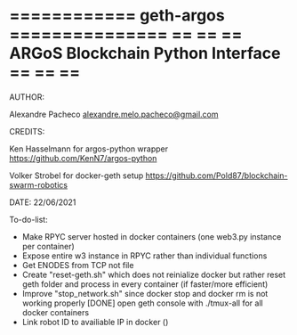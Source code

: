 ============ geth-argos ===============
==                                   ==
== ARGoS Blockchain Python Interface ==
==                                   ==
=======================================

AUTHOR: 

Alexandre Pacheco  <alexandre.melo.pacheco@gmail.com>

CREDITS:

Ken Hasselmann for argos-python wrapper <https://github.com/KenN7/argos-python>

Volker Strobel for docker-geth setup <https://github.com/Pold87/blockchain-swarm-robotics>

DATE: 22/06/2021


To-do-list:

- Make RPYC server hosted in docker containers (one web3.py instance per container)
- Expose entire w3 instance in RPYC rather than individual functions
- Get ENODES from TCP not file
- Create "reset-geth.sh" which does not reinialize docker but rather reset geth folder and process in every container (if faster/more efficient)
- Improve "stop_network.sh" since docker stop and docker rm is not working properly
[DONE] open geth console with ./tmux-all for all docker containers
- Link robot ID to availiable IP in docker ()